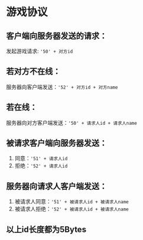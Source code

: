 # 游戏协议

## 客户端向服务器发送的请求：

发起游戏请求: `'50' + 对方id`

## 若对方不在线：

服务器向客户端发送：`'52' + 对方id + 对方name`

## 若在线：

服务器向对方客户端发送：`'50' + 请求人id + 请求人name`

## 被请求客户端向服务器发送：

1. 同意：`'51' + 请求人id`
2. 拒绝：`'52' + 请求人id`

## 服务器向请求人客户端发送：

1. 被请求人同意：`'51' + 被请求人id + 被请求人name`
2. 被请求人拒绝：`'52' + 被请求人id + 被请求人name`   

## 以上id长度都为5Bytes